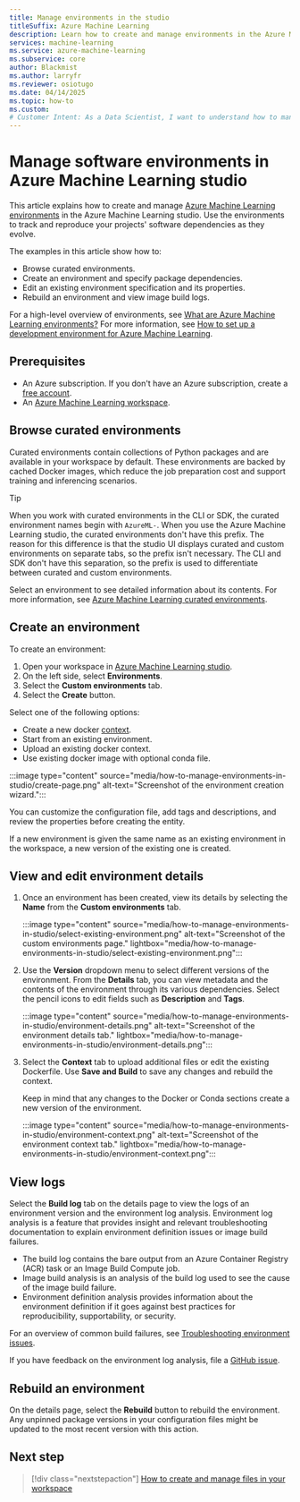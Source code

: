 ```yaml
---
title: Manage environments in the studio
titleSuffix: Azure Machine Learning
description: Learn how to create and manage environments in the Azure Machine Learning studio. Environments are used for training and inference.
services: machine-learning
ms.service: azure-machine-learning
ms.subservice: core
author: Blackmist
ms.author: larryfr
ms.reviewer: osiotugo
ms.date: 04/14/2025
ms.topic: how-to
ms.custom:
# Customer Intent: As a Data Scientist, I want to understand how to manage environments for training and inference in Azure Machine Learning studio.
---
```


# Manage software environments in Azure Machine Learning studio

This article explains how to create and manage [Azure Machine Learning environments](/python/api/azure-ai-ml/azure.ai.ml.entities.environment) in the Azure Machine Learning studio. Use the environments to track and reproduce your projects' software dependencies as they evolve.

The examples in this article show how to:

* Browse curated environments.
* Create an environment and specify package dependencies.
* Edit an existing environment specification and its properties.
* Rebuild an environment and view image build logs.

For a high-level overview of environments, see [What are Azure Machine Learning environments?](concept-environments.md) For more information, see [How to set up a development environment for Azure Machine Learning](how-to-configure-environment.md).

## Prerequisites

* An Azure subscription. If you don't have an Azure subscription, create a [free account](https://azure.microsoft.com/free).
* An [Azure Machine Learning workspace](quickstart-create-resources.md).

## Browse curated environments

Curated environments contain collections of Python packages and are available in your workspace by default. These environments are backed by cached Docker images, which reduce the job preparation cost and support training and inferencing scenarios.

> [!TIP]
> When you work with curated environments in the CLI or SDK, the curated environment names begin with `AzureML-`. When you use the Azure Machine Learning studio, the curated environments don't have this prefix. The reason for this difference is that the studio UI displays curated and custom environments on separate tabs, so the prefix isn't necessary. The CLI and SDK don't have this separation, so the prefix is used to differentiate between curated and custom environments.

Select an environment to see detailed information about its contents. For more information, see [Azure Machine Learning curated environments](resource-curated-environments.md).

## Create an environment

To create an environment:
1. Open your workspace in [Azure Machine Learning studio](https://ml.azure.com).
1. On the left side, select **Environments**.
1. Select the **Custom environments** tab.
1. Select the **Create** button.

Select one of the following options:
* Create a new docker [context](https://docs.docker.com/engine/reference/commandline/build/).
* Start from an existing environment.
* Upload an existing docker context.
* Use existing docker image with optional conda file.

:::image type="content" source="media/how-to-manage-environments-in-studio/create-page.png" alt-text="Screenshot of the environment creation wizard.":::

You can customize the configuration file, add tags and descriptions, and review the properties before creating the entity.

If a new environment is given the same name as an existing environment in the workspace, a new version of the existing one is created.

## View and edit environment details

1. Once an environment has been created, view its details by selecting the __Name__ from the __Custom environments__ tab.

    :::image type="content" source="media/how-to-manage-environments-in-studio/select-existing-environment.png" alt-text="Screenshot of the custom environments page." lightbox="media/how-to-manage-environments-in-studio/select-existing-environment.png":::

1. Use the __Version__ dropdown menu to select different versions of the environment. From the __Details__ tab, you can view metadata and the contents of the environment through its various dependencies. Select the pencil icons to edit fields such as __Description__ and __Tags__.

    :::image type="content" source="media/how-to-manage-environments-in-studio/environment-details.png" alt-text="Screenshot of the environment details tab." lightbox="media/how-to-manage-environments-in-studio/environment-details.png":::

3. Select the __Context__ tab to upload additional files or edit the existing Dockerfile. Use __Save and Build__ to save any changes and rebuild the context.

    Keep in mind that any changes to the Docker or Conda sections create a new version of the environment.

    :::image type="content" source="media/how-to-manage-environments-in-studio/environment-context.png" alt-text="Screenshot of the environment context tab." lightbox="media/how-to-manage-environments-in-studio/environment-context.png":::

## View logs

Select the **Build log** tab on the details page to view the logs of an environment version and the environment log analysis. Environment log analysis is a feature that provides insight and relevant troubleshooting documentation to explain environment definition issues or image build failures.

* The build log contains the bare output from an Azure Container Registry (ACR) task or an Image Build Compute job.
* Image build analysis is an analysis of the build log used to see the cause of the image build failure.
* Environment definition analysis provides information about the environment definition if it goes against best practices for reproducibility, supportability, or security.

For an overview of common build failures, see [Troubleshooting environment issues](https://aka.ms/azureml/environment/troubleshooting-guide).

If you have feedback on the environment log analysis, file a [GitHub issue](https://aka.ms/azureml/environment/log-analysis-feedback).

## Rebuild an environment

On the details page, select the **Rebuild** button to rebuild the environment. Any unpinned package versions in your configuration files might be updated to the most recent version with this action.

## Next step

> [!div class="nextstepaction"]
> [How to create and manage files in your workspace](how-to-manage-files.md)
